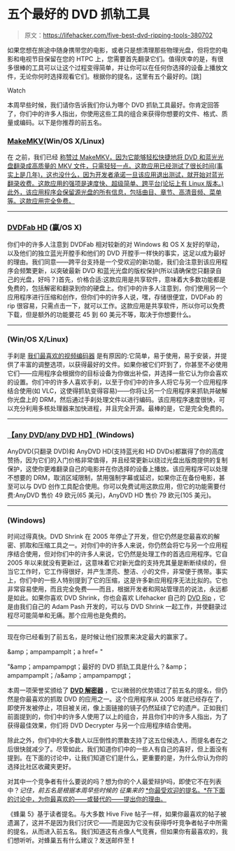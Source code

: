 # 五个最好的 DVD 抓轨工具

> 原文：<https://lifehacker.com/five-best-dvd-ripping-tools-380702>

如果您想在旅途中随身携带您的电影，或者只是想清理那些物理光盘，但将您的电影和电视节目保留在您的 HTPC 上，您需要首先翻录它们。值得庆幸的是，有很多很棒的工具可以让这个过程变得简单，并让你可以在任何你选择的设备上播放文件，无论你何时选择观看它们。根据你的提名，这里有五个最好的。[跳]

Watch

本周早些时候，我们请你告诉我们你认为哪个 DVD 抓轨工具最好。你肯定回答了，你们中的许多人指出，你使用这些工具的组合来获得你想要的文件、格式、质量或编码。以下是你推荐的前五名。

### [MakeMKV](http://makemkv.com/)(Win/OS X/Linux)

在 之前，我们已经 [称赞过 MakeMKV，因为它能够轻松快捷地将 DVD 和蓝光光盘翻录成高质量的 MKV 文件，只需轻轻一点。这款应用已经测试了很长时间(事实上是几年)，这也没什么，因为开发者承诺一旦该应用退出测试，就开始对蓝光翻录收费。这款应用的强项是速度快、超级简单、跨平台(论坛上有 Linux 版本。)此外，该应用程序会保留源光盘的所有信息，包括曲目、章节、高清音频、菜单等。这款应用完全免费。](https://lifehacker.com/makemkv-rips-dvds-and-blu-rays-with-just-two-clicks-5498519)

* * *

### [DVDFab HD](http://www.dvdfab.cn/) (赢/OS X)

你们中的许多人注意到 DVDFab 相对较新的对 Windows 和 OS X 友好的举动，以及他们的独立蓝光开膛手和他们的 DVD 开膛手一样快的事实，这足以成为最好的理由。我们同意——跨平台支持是一个受欢迎的新功能，我们会注意到该应用程序会频繁更新，以突破最新 DVD 和蓝光光盘的版权保护(所以请确保您只翻录自己的光盘，好吗？)首先，价格合适:这款应用是共享软件，意味着大多数功能都是免费的，包括解密和翻录到你的硬盘上。你们中的许多人注意到，你们使用另一个应用程序进行压缩和创作，但你们中的许多人说，嘿，存储很便宜，DVDFab 的 rip 很容易，只需点击一下，就可以工作。这款应用是共享软件，所以你可以免费下载，但是额外的功能要花 45 到 60 美元不等，取决于你想要什么。

* * *

### (Win/OS X/Linux)

手刹是 [我们最喜欢的视频编码器](https://lifehacker.com/the-best-free-video-encoder-for-mac-5802145) 是有原因的:它简单，易于使用，易于安装，并提供了丰富的调整选项，以获得最好的文件。如果你被它们吓到了，你甚至不必使用它们——应用程序会根据你的目标设备为你做出补偿，并选择一些它认为你会喜欢的设置。你们中的许多人喜欢手刹，以至于你们中的许多人将它与另一个应用程序结合使用(如 VLC，这使得抓轨变得容易)——你将让另一个应用程序来抓轨并破解你光盘上的 DRM，然后通过手刹处理文件以进行编码。该应用程序速度很快，可以充分利用多核处理器来加快进程，并且完全开源。最棒的是，它是完全免费的。

* * *

### [【any DVD/any DVD HD】](http://www.slysoft.com/en/)(Windows)

AnyDVD(只翻录 DVD)和 AnyDVD HD(支持蓝光和 HD DVDs)都赢得了你的高度赞扬，因为它们的入门价格非常值得，并且经常更新以绕过光盘出版商提供的复制保护，这使你更难翻录自己的电影并在你选择的设备上播放。该应用程序可以处理不想要的 DRM，取消区域限制，禁用强制字幕或延迟，如果你正在备份电影，甚至可以与 DVD 创作工具配合使用。你可以免费试用这款应用，但它的功能需要付费:AnyDVD 售价 49 欧元(65 美元)，AnyDVD HD 售价 79 欧元(105 美元)。

* * *

### (Windows)

时间过得真快。DVD Shrink 在 2005 年停止了开发，但它仍然是您最喜欢的解密、抓取和压缩工具之一。对你们中的许多人来说，你仍然会将它与另一个应用程序结合使用，但对你们中的许多人来说，它仍然是处理工作的首选应用程序。它自 2005 年以来就没有更新过，这意味着它对新光盘的支持充其量是断断续续的，但当它工作时，它工作得很好，并产生漂亮、整洁、小的文件，非常便于携带。事实上，你们中的一些人特别提到了它的压缩，这是许多新应用程序无法比拟的。它也非常容易使用，而且完全免费——而且，根据开发者和网站管理员的说法，永远都是如此。如果你喜欢 DVD Shrink，你也会喜欢 Lifehacker 自己的 [DVD Rip](https://lifehacker.com/dvd-rip-automates-one-click-dvd-ripping-355281) ，它是由我们自己的 Adam Pash 开发的，可以与 DVD Shrink 一起工作，并使翻录过程尽可能简单和无痛。那个应用也是免费的。

* * *

现在你已经看到了前五名，是时候让他们投票来决定最大的赢家了。

&amp；ampampamplt；a href= "

"&amp；ampampampgt；最好的 DVD 抓轨工具是什么？&amp；ampampamplt；/a&amp；ampampampgt；

本周一项荣誉奖颁给了 [**DVD 解密器**](http://www.dvddecrypter.org.uk/) ，它以微弱的优势错过了前五名的提名，但仍然是你最喜欢的抓取 DVD 的应用之一。这个应用程序从 2005 年就已经存在了，即使开发被停止，项目被关闭，像上面链接的镜子仍然延续了它的遗产。正如我们前面提到的，你们中的许多人使用了以上的组合，并且你们中的许多人指出，为了获得最佳效果，你们将 DVD Decrypter 与另一个应用程序结合使用。

除此之外，你们中的大多数人以压倒性的票数支持了这五位候选人，而提名者在之后很快就减少了。尽管如此，我们知道你们中的一些人有自己的喜好，但上面没有提到。在下面的讨论中，让我们知道它们是什么，更重要的是，为什么你认为你的选择比社区收藏夹更好。

对其中一个竞争者有什么要说的吗？想为你的个人最爱辩护吗，即使它不在列表中？*记住，前五名是根据本周早些时候的* *征集来的* [*你最受欢迎的提名。*在下面的讨论中，为你最喜欢的——或替代的——提出你的理由。](https://lifehacker.com/best-dvd-ripping-tool-5970301)

《蜂巢 5》基于读者提名。与大多数 Hive Five 帖子一样，如果你最喜欢的帖子被遗漏了，这并不是因为我们讨厌它——而是因为它没有获得呼吁竞争者帖子中所需的提名，从而进入前五名。我们知道这有点像人气竞赛，但如果你有最喜欢的，我们想听听。对蜂巢五有什么建议？发送邮件至[](mailto:tips+hivefive@lifehacker.com)**！**